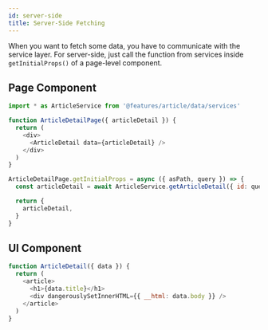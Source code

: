 ```yaml
---
id: server-side
title: Server-Side Fetching
---
```


When you want to fetch some data, you have to communicate with the service layer. For server-side, just call the function from services inside ```getInitialProps()``` of a page-level component.

## Page Component

```javascript
import * as ArticleService from '@features/article/data/services'

function ArticleDetailPage({ articleDetail }) {
  return (
    <div>
      <ArticleDetail data={articleDetail} />
    </div>
  )
}

ArticleDetailPage.getInitialProps = async ({ asPath, query }) => {
  const articleDetail = await ArticleService.getArticleDetail({ id: query.id })

  return {
    articleDetail,
  }
}
```

## UI Component

```javascript
function ArticleDetail({ data }) {
  return (
    <article>
      <h1>{data.title}</h1>
      <div dangerouslySetInnerHTML={{ __html: data.body }} />
    </article>
  )
}
```
